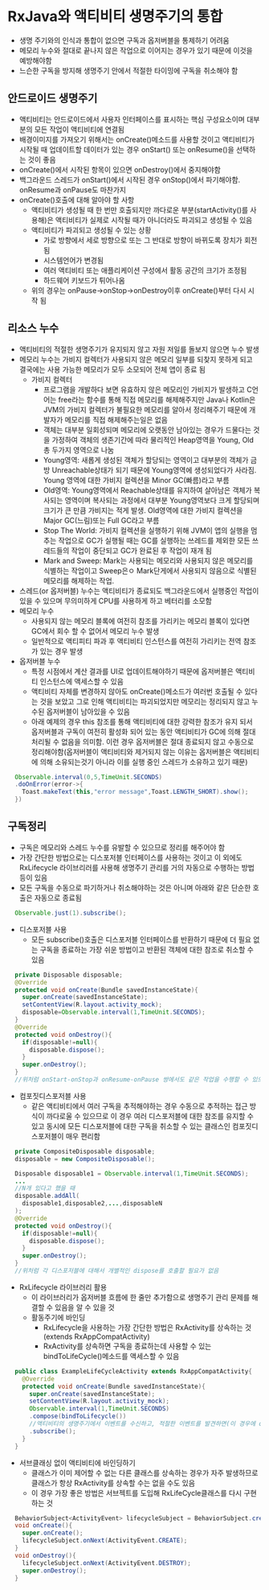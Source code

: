 # RxJava와 액티비티 생명주기의 통합
+ 생명 주기와의 인식과 통합이 없으면 구독과 옵저버블을 통제하기 어려움
+ 메모리 누수와 절대로 끝나지 않은 작업으로 이어지는 경우가 있기 때문에 이것을 예방해야함
+ 느슨한 구독을 방지해 생명주기 안에서 적절한 타이밍에 구독을 취소해야 함

## 안드로이드 생명주기
+ 액티비티는 안드로이드에서 사용자 인터페이스를 표시하는 핵심 구성요소이며 대부분의 모든 작업이 액티비티에 연결됨
+ 배경이미지를 가져오기 위해서는 onCreate()메소드를 사용할 것이고 액티비티가 시작될 때 업데이트할 데이터가 있는 경우 onStart() 또는 onResume()을 선택하는 것이 좋음
+ onCreate()에서 시작된 항목이 있으면 onDestroy()에서 중지해야함
+ 백그라운드 스레드가 onStart()에서 시작된 경우 onStop()에서 파기해야함. onResume과 onPause도 마찬가지
+ onCreate()호출에 대해 알아야 할 사항
  - 액티비티가 생성될 때 한 번만 호출되지만 까다로운 부분(startActivity()를 사용해)은 액티비티가 실제로 시작될 때가 아니더라도 파괴되고 생성될 수 있음
  - 액티비티가 파괴되고 생성될 수 있는 상황
    * 가로 방향에서 세로 방향으로 또는 그 반대로 방향이 바뀌도록 장치가 회전 됨
    * 시스템언어가 변경됨
    * 여러 액티비티 또는 애플리케이션 구성에서 활동 공간의 크기가 조정됨
    * 하드웨어 키보드가 튀어나옴
  - 위의 경우는 onPause->onStop->onDestroy이후 onCreate()부터 다시 시작 됨   

## 리소스 누수
+ 액티비티의 적절한 생명주기가 유지되지 않고 자원 저일를 돌보지 않으면 누수 발생
+ 메모리 누수는 가비지 컬렉터가 사용되지 않은 메모리 일부를 되찾지 못하게 되고 결국에는 사용 가능한 메모리가 모두 소모되어 전체 앱이 종료 됨
  - 가비지 컬렉터
    * 프로그램을 개발하다 보면 유효하지 않은 메모리인 가비지가 발생하고 C언어는 free라는 함수를 통해 직접 메모리를 해제해주지만 Java나 Kotlin은 JVM의 가비지 컬렉터가 불필요한 메모리를 알아서 정리해주기 때문에 개발자가 메모리를 직접 해제해주는일은 없음
    * 객체는 대부분 일회성되며 메모리에 오랫동안 남아있는 경우가 드물다는 것을 가정하여 객체의 생존기간에 따라 물리적인 Heap영역을 Young, Old 총 두가지 영역으로 나눔
    * Young영역: 새롭게 생성된 객체가 할당되는 영역이고 대부분의 객체가 금방 Unreachable상태가 되기 때문에 Young영역에 생성되었다가 사라짐. Young 영역에 대한 가비지 컬렉션을 Minor GC(빠름)라고 부름  
    * Old영역: Young영역에서 Reachable상태를 유지하여 살아남은 객체가 복사되는 영역이며 복사되는 과정에서 대부분 Young영역보다 크게 할당되며 크기가 큰 만큼 가비지는 적게 발생. Old영역에 대한 가비지 컬렉션을 Major GC(느림)또는 Full GC라고 부름
    * Stop The World: 가비지 컬렉션을 실행하기 위해 JVM이 앱의 실행을 멈추는 작업으로 GC가 실행될 때는 GC를 실행하는 쓰레드를 제외한 모든 쓰레드들의 작업이 중단되고 GC가 완료된 후 작업이 재개 됨
    * Mark and Sweep: Mark는 사용되는 메모리와 사용되지 않은 메모리를 식별하는 작업이고 Sweep은ㅇ Mark단게에서 사용되지 않음으로 식별된 메모리를 해제하는 작업.
+ 스레드(or 옵저버블) 누수는 액티비티가 종료되도 백그라운드에서 실행중인 작업이 있을 수 있으며 무의미하게 CPU를 사용하게 하고 베터리를 소모함
+ 메모리 누수
  - 사용되지 않는 메모리 블록에 여전히 참조를 가리키는 메모리 블록이 있다면 GC에서 회수 할 수 없어서 메모리 누수 발생
  - 일반적으로 액티피티 파과 후 액티비티 인스턴스를 여전히 가리키는 전역 참조가 있는 경우 발생
+ 옵저버블 누수
  - 특정 시점에서 계산 결과를 UI로 업데이트해야하기 때문에 옵저버블은 액티비티 인스턴스에 액세스할 수 있음
  - 액티비티 자체를 변경하지 않아도 onCreate()메소드가 여러번 호출될 수 있다는 것을 보았고 그로 인해 액티비티는 파괴되었지만 메모리는 정리되지 않고 누수된 옵저버블이 남아있을 수 있음
  - 아래 예제의 경우 this 참조를 통해 액티비티에 대한 강력한 참조가 유지 되서 옵저버블과 구독이 여전히 활성화 되어 있는 동안 액티비티가 GC에 의해 절대 처리될 수 없음을 의미함. 이런 경우 옵저버블은 절대 종료되지 않고 수동으로 정리해야함(옵저버블이 액티비티와 제거되지 않는 이유는 옵저버블은 액티비티에 의해 소유되는것기 아니라 이를 실행 중인 스레드가 소유하고 있기 때문)
```java
  Observable.interval(0,5,TimeUnit.SECONDS)
  .doOnError(error->{
    Toast.makeText(this,"error message",Toast.LENGTH_SHORT).show();
  })
```

## 구독정리
+ 구독은 메모리와 스레드 누수를 유발할 수 있으므로 정리를 해주어야 함
+ 가장 간단한 방법으로는 디스포저블 인터페이스를 사용하는 것이고 이 외에도 RxLifecycle 라이브리러를 사용해 생명주기 관리를 거의 자동으로 수행하는 방법 등이 있음
+ 모든 구독을 수동으로 파기하거나 취소해야하는 것은 아니며 아래와 같은 단순한 호출은 자동으로 종료됨
```java
  Observable.just(1).subscribe();
```
+ 디스포저블 사용
  - 모든 subscribe()호출은 디스포저블 인터페이스를 반환하기 때문에 더 필요 없는 구독을 종료하는 가장 쉬운 방법이고 반환된 객체에 대한 참조로 취소할 수 있음
```java
  private Disposable disposable;
  @Override
  protected void onCreate(Bundle savedInstanceState){
    super.onCreate(savedInstanceState);
    setContentView(R.layout.activity_mock);
    disposable=Observable.interval(1,TimeUnit.SECONDS);
  }
  @Override
  protected void onDestroy(){
    if(disposable!=null){
      disposable.dispose();
    }
    super.onDestroy();
  }
  //위처럼 onStart-onStop과 onResume-onPause 쌍에서도 같은 작업을 수행할 수 있으나 쌍을 혼합하지 않으면 누수 또는앱의 일관성 없는 동작으로 이어질 가능성이 높음
```
+ 컴포짓디스포저블 사용
  - 같은 액티비티에서 여러 구독을 추적해야하는 경우 수동으로 추적하는 접근 방식이 까다로울 수 있으므로 이 경우 여러 디스포저블에 대한 참조를 유지할 수 있고 동시에 모든 디스포저블에 대한 구독을 취소할 수 있는 클래스인  컴포짓디스포저블이 매우 편리함

```java
  private CompositeDisposable disposable;
  disposable = new CompositeDisposable();

  Disposable disposable1 = Observable.interval(1,TimeUnit.SECONDS);
  ...
  //N개 있다고 했을 때
  disposable.addAll(
    disposable1,disposable2,...,disposableN
  );
  @Override
  protected void onDestroy(){
    if(disposable!=null){
      disposable.dispose();
    }
    super.onDestroy();
  }
  //위처럼 각 디스포저블에 대해서 개별적인 dispose를 호출할 필요가 없음
```
+ RxLifecycle 라이브러리 활용
  - 이 라이브러리가 옵저버블 흐름에 한 줄만 추가함으로 생명주기 관리 문제를 해결할 수 있음을 알 수 있을 것
  - 활동주기에 바인딩
    * RxLifecycle을 사용하는 가장 간단한 방법은 RxActivity를 상속하는 것(extends RxAppCompatActivity)
    * RxActivity를 상속하면 구독을 종료하는데 사용할 수 있는 bindToLifeCycle()메소드를 액세스할 수 있음
```java
  public class ExampleLifeCycleActivity extends RxAppCompatActivity{
    @Override
    protected void onCreate(Bundle savedInstanceState){
      super.onCreate(savedInstanceState);
      setContentView(R.layout.activity_mock);
      Observable.interval(1,TimeUnit.SECONDS)
      .compose(bindToLifecycle())
      //액티비티의 생명주기에서 이벤트를 수신하고, 적절한 이벤트를 발견하면(이 경우에 onDestroy())구독이 종료됨
      .subscribe();
    }
  }
```

+ 서브클래싱 없이 액티비티에 바인딩하기
  - 클래스가 이미 제어할 수 없는 다른 클래스를 상속하는 경우가 자주 발생하므로 클래스가 항상 RxActivity를 상속할 수는 없을 수도 있음
  - 이 경우 가장 좋은 방법은 서브젝트를 도입해 RxLifeCycle클래스를 다시 구현하는 것
```java
  BehaviorSubject<ActivityEvent> lifecycleSubject = BehaviorSubject.create();
  void onCreate(){
    super.onCreate();
    lifecycleSubject.onNext(ActivityEvent.CREATE);
  }
  void onDestroy(){
    lifecycleSubject.onNext(ActivityEvent.DESTROY);
    super.onDestroy();
  }
```
